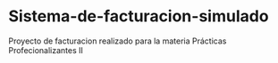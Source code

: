 # Sistema-de-facturacion-simulado
Proyecto de facturacion realizado para la materia Prácticas Profecionalizantes II
